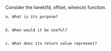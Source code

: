 Consider the lseek(fd, offset, whence) function.

    a. What is its purpose?


    b. When would it be useful?


    c. What does its return value represent?

